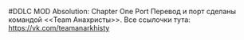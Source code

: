 #DDLC MOD Absolution: Chapter One Port
Перевод и порт сделаны командой <<Team Анахристы>>.
Все ссылочки тута: https://vk.com/teamanarkhisty
